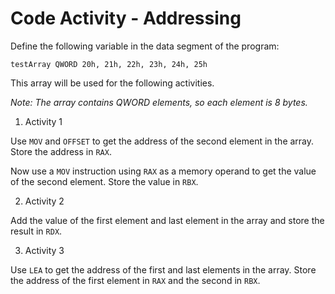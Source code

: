 # Code Activity - Addressing

Define the following variable in the data segment of the program:

```
testArray QWORD 20h, 21h, 22h, 23h, 24h, 25h
```

This array will be used for the following activities.

_Note: The array contains QWORD elements, so each element is 8 bytes._

1. Activity 1

Use `MOV` and `OFFSET` to get the address of the second element in the array. Store the address in `RAX`.

Now use a `MOV` instruction using `RAX` as a memory operand to get the value of the second element. Store the value in `RBX`.

2. Activity 2

Add the value of the first element and last element in the array and store the result in `RDX`.

3. Activity 3

Use `LEA` to get the address of the first and last elements in the array. Store the address of the first element in `RAX` and the second in `RBX`.
